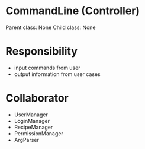 # CommandLine (Controller)

Parent class: None 
Child class: None

# Responsibility

- input commands from user 
- output information from user cases

# Collaborator

- UserManager
- LoginManager
- RecipeManager
- PermissionManager
- ArgParser